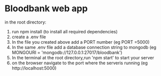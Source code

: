 # Bloodbank web app
in the root directory:
1. run npm install (to install all required dependencies)
2. create a .env file 
3. In the file you created above add a PORT number (eg PORT =5000)
4. In the same .env file add a database connection string to mongodb (eg MONGOURI = 'mongodb://127.0.0.1:27017/bloodbank')
5. In the terminal at the root directory,run 'npm start' to start your server
6. on the browser navigate to the port where the serveris running (eg http://localhost:5000)